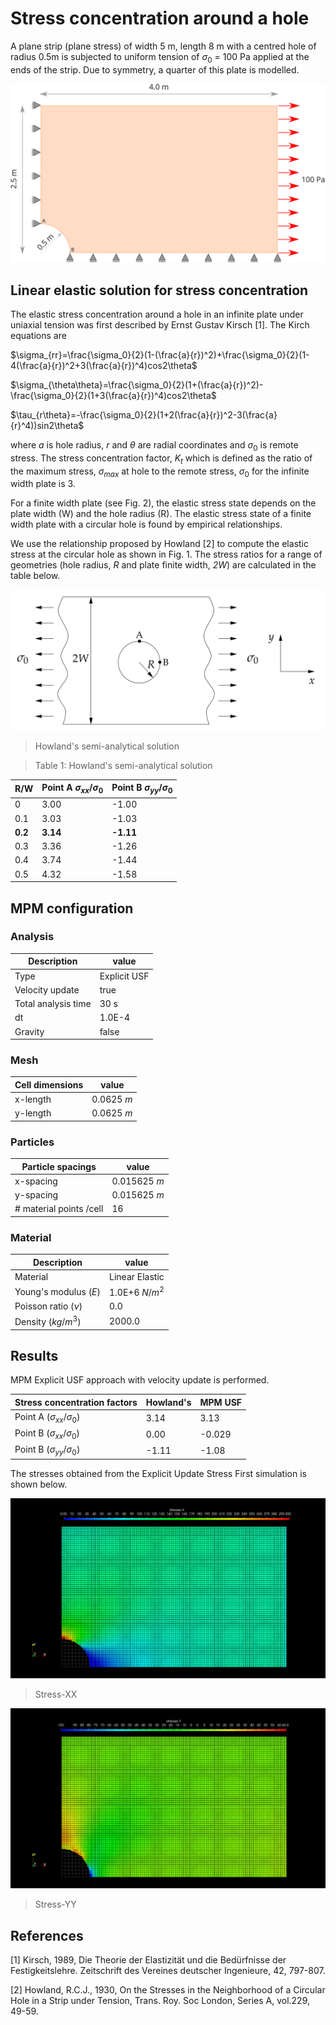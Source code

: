 # Stress concentration around a hole

A plane strip (plane stress) of width 5 m, length 8 m with a centred hole of radius 0.5m is subjected to uniform tension of $\sigma_0$ = 100 Pa applied at the ends of the strip. Due to symmetry, a quarter of this plate is modelled.

![Fig. 1: Finite width plate with a circular hole subjected to an uniform tension at far ends](plate-hole.svg)

## Linear elastic solution for stress concentration
The elastic stress concentration around a hole in an infinite plate under uniaxial tension was first described by Ernst Gustav Kirsch [1]. The Kirch equations are 

$\sigma_{rr}=\frac{\sigma_0}{2}(1-(\frac{a}{r})^2)+\frac{\sigma_0}{2}(1-4(\frac{a}{r})^2+3(\frac{a}{r})^4)cos2\theta$

$\sigma_{\theta\theta}=\frac{\sigma_0}{2}(1+(\frac{a}{r})^2)-\frac{\sigma_0}{2}(1+3(\frac{a}{r})^4)cos2\theta$

$\tau_{r\theta}=-\frac{\sigma_0}{2}(1+2(\frac{a}{r})^2-3(\frac{a}{r}^4))sin2\theta$

where _a_ is hole radius, _r_ and $\theta$ are radial coordinates and $\sigma_0$ is remote stress. The stress concentration factor, $K_t$ which is defined as the ratio of the maximum stress, $\sigma_{max}$ at hole to the remote stress, $\sigma_0$ for the infinite width plate is 3.

For a finite width plate (see Fig. 2), the elastic stress state depends on the plate width (W) and the hole radius (R). The elastic stress state of a finite width plate with a circular hole is found by empirical relationships.

We use the relationship proposed by Howland [2] to compute the elastic stress at the circular hole as shown in Fig. 1.  The stress ratios for a range of geometries (hole radius, _R_ and plate finite width, _2W_) are calculated in the table below. 

![Semi-analytical solution stress concentration](finite-width-plate-hole.png)
> Howland's semi-analytical solution

> Table 1: Howland's semi-analytical solution

|R/W		 | Point A $\sigma_{xx}/\sigma_0$	| Point B $\sigma_{yy}/\sigma_0$|
|----------------|--------------------------------------|-------------------------------|
|0		 | 3.00					| -1.00				|
|0.1		 | 3.03					| -1.03				|
|**0.2**	 | **3.14**				| **-1.11**			|
|0.3		 | 3.36					| -1.26				|
|0.4		 | 3.74					| -1.44				|
|0.5		 | 4.32					| -1.58				|

## MPM configuration


### Analysis

|Description		| value		|
|-----------------------|---------------|
|Type		 	| Explicit USF	|
|Velocity update	| true		|
|Total analysis time 	| 30 s		|
|dt		 	| 1.0E-4	|
|Gravity		| false		|

### Mesh

|Cell dimensions	| value		|
|-----------------------|---------------|
|x-length 		| 0.0625 $m$ 	|
|y-length 		| 0.0625 $m$ 	|

### Particles

|Particle spacings	| value		|
|-----------------------|---------------|
|x-spacing 		| 0.015625 $m$ 	|
|y-spacing 		| 0.015625 $m$ 	|
|# material points /cell| 16		| 


### Material

|Description		| value		|
|-----------------------|---------------|
|Material	 	| Linear Elastic|
|Young's modulus ($E$)	| 1.0E+6 $N/m^2$|
|Poisson ratio ($\nu$)	| 0.0		|
|Density ($kg/m^3$)	| 2000.0	|

## Results

MPM Explicit USF approach with velocity update is performed.

| Stress concentration factors		| Howland's	| MPM USF	|
|---------------------------------------|---------------|---------------|
| Point A ($\sigma_{xx}/\sigma_0$)	|  3.14		|  3.13		|
| Point B ($\sigma_{xx}/\sigma_0$)	|  0.00		| -0.029	|
| Point B ($\sigma_{yy}/\sigma_0$)	| -1.11		| -1.08		|

The stresses obtained from the Explicit Update Stress First simulation is shown below.

![Stress XX](plate-hole-stress-xx.png)
> Stress-XX

![Stress YY](plate-hole-stress-yy.png)
> Stress-YY

## References
[1] Kirsch, 1989, Die Theorie der Elastizität und die Bedürfnisse der Festigkeitslehre. Zeitschrift des Vereines deutscher Ingenieure, 42, 797-807.

[2] Howland, R.C.J., 1930, On the Stresses in the Neighborhood of a Circular Hole in a Strip under Tension, Trans. Roy. Soc London, Series A, vol.229, 49-59.
